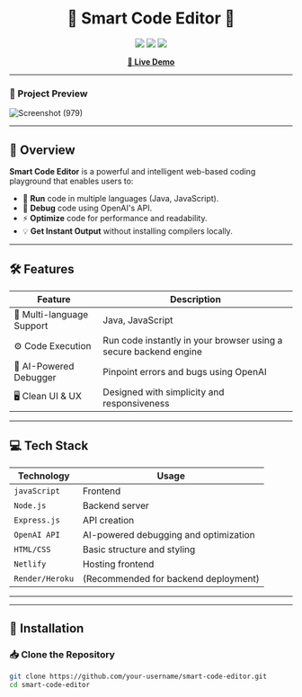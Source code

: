 <h1 align="center">🚀 Smart Code Editor 🧠</h1>

<p align="center">
  <img src="https://img.shields.io/badge/Status-Live%20🌐-brightgreen?style=for-the-badge" />
  <img src="https://img.shields.io/badge/Technologies-JS%20%7C%20Node.js%20%7C%20OpenAI%20API%20%7C%20HTML%20%7C%20CSS-blueviolet?style=for-the-badge" />
  <img src="https://img.shields.io/netlify/5e6e6efc-0b9c-41e9-abc2-e1f78b1251c6?style=for-the-badge" />
</p>

<p align="center">
  <strong><a href="https://smart-code-editor.netlify.app/">🔗 Live Demo</a></strong>
</p>

---

### 📸 Project Preview

![Screenshot (979)](https://github.com/user-attachments/assets/4a27ca86-2773-45a5-870b-54f43acbc7f4)


---

## 📌 Overview

**Smart Code Editor** is a powerful and intelligent web-based coding playground that enables users to:

- 🧪 **Run** code in multiple languages (Java, JavaScript).
- 🐞 **Debug** code using OpenAI's API.
- ⚡ **Optimize** code for performance and readability.
- 💡 **Get Instant Output** without installing compilers locally.

---

## 🛠️ Features

| Feature             | Description                                                                 |
|---------------------|-----------------------------------------------------------------------------|
| 🎯 Multi-language Support |  Java, JavaScript |
| ⚙️ Code Execution        | Run code instantly in your browser using a secure backend engine        |
| 🧠 AI-Powered Debugger   | Pinpoint errors and bugs using OpenAI                                   |                              |
| 🖥️ Clean UI & UX        | Designed with simplicity and responsiveness                             |

---

## 💻 Tech Stack

| Technology     | Usage                                        |
|----------------|----------------------------------------------|
| `javaScript`     | Frontend                        |
| `Node.js`      | Backend server                               |
| `Express.js`   | API creation                                 |
| `OpenAI API`   | AI-powered debugging and optimization        |
| `HTML/CSS`     | Basic structure and styling                  |
| `Netlify`      | Hosting frontend                             |
| `Render/Heroku`| (Recommended for backend deployment)         |

---


---

## 🔧 Installation

### 📥 Clone the Repository

```bash
git clone https://github.com/your-username/smart-code-editor.git
cd smart-code-editor

